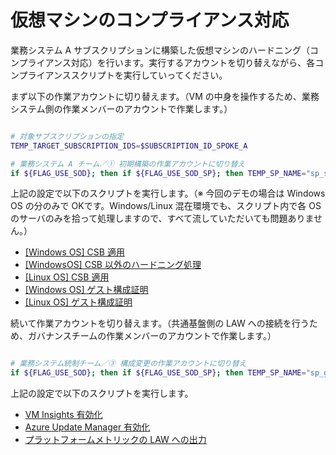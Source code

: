 # 仮想マシンのコンプライアンス対応

業務システム A サブスクリプションに構築した仮想マシンのハードニング（コンプライアンス対応）を行います。実行するアカウントを切り替えながら、各コンプライアンススクリプトを実行していってください。

まず以下の作業アカウントに切り替えます。（VM の中身を操作するため、業務システム側の作業メンバーのアカウントで作業します。）

```bash

# 対象サブスクリプションの指定
TEMP_TARGET_SUBSCRIPTION_IDS=$SUBSCRIPTION_ID_SPOKE_A

# 業務システム A チーム／① 初期構築の作業アカウントに切り替え
if ${FLAG_USE_SOD}; then if ${FLAG_USE_SOD_SP}; then TEMP_SP_NAME="sp_spokea_dev"; az login --service-principal --username ${SP_APP_IDS[${TEMP_SP_NAME}]} --password "${SP_PWDS[${TEMP_SP_NAME}]}" --tenant ${PRIMARY_DOMAIN_NAME} --allow-no-subscriptions; else az account clear; az login -u "user_spokea_dev@${PRIMARY_DOMAIN_NAME}" -p "${ADMIN_PASSWORD}"; fi; fi

```

上記の設定で以下のスクリプトを実行します。（※ 今回のデモの場合は Windows OS の分のみで OKです。Windows/Linux 混在環境でも、スクリプト内で各 OS のサーバのみを拾って処理しますので、すべて流していただいても問題ありません。）

- [[Windows OS] CSB 適用](/05.仮想マシンのコンプライアンス対応/05_01_★%20[Windows%20OS]%20CSB%20適用.md)
- [[WindowsOS] CSB 以外のハードニング処理](/05.仮想マシンのコンプライアンス対応/05_02_★%20[WindowsOS]%20CSB%20以外のハードニング処理.md)
- [[Linux OS] CSB 適用](/05.仮想マシンのコンプライアンス対応/05_04_★%20[Linux%20OS]%20CSB%20適用.md)
- [[Windows OS] ゲスト構成証明](/05.仮想マシンのコンプライアンス対応/05_03_★%20[Windows%20OS]%20ゲスト構成証明.md)
- [[Linux OS] ゲスト構成証明](/05.仮想マシンのコンプライアンス対応/05_05_★%20[Linux%20OS]%20ゲスト構成証明.md)

続いて作業アカウントを切り替えます。（共通基盤側の LAW への接続を行うため、ガバナンスチームの作業メンバーのアカウントで作業します。）

```bash

# 業務システム統制チーム／③ 構成変更の作業アカウントに切り替え
if ${FLAG_USE_SOD}; then if ${FLAG_USE_SOD_SP}; then TEMP_SP_NAME="sp_gov_change"; az login --service-principal --username ${SP_APP_IDS[${TEMP_SP_NAME}]} --password "${SP_PWDS[${TEMP_SP_NAME}]}" --tenant ${PRIMARY_DOMAIN_NAME} --allow-no-subscriptions; else az account clear; az login -u "user_gov_change@${PRIMARY_DOMAIN_NAME}" -p "${ADMIN_PASSWORD}"; fi; fi

```

上記の設定で以下のスクリプトを実行します。

- [VM Insights 有効化](/05.仮想マシンのコンプライアンス対応/05_06_★%20VM%20Insights%20有効化.md)
- [Azure Update Manager 有効化](/05.仮想マシンのコンプライアンス対応//05_07_★%20Azure%20Update%20Manager%20有効化.md)
- [プラットフォームメトリックの LAW への出力](/05.仮想マシンのコンプライアンス対応/05_08_★%20プラットフォームメトリックの%20LAW%20への出力.md)
